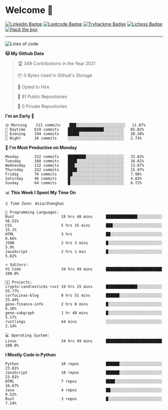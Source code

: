 # Welcome 👋

[![Linkedin Badge](https://img.shields.io/badge/-PedroTorres-blue?style=flat-square&logo=Linkedin&logoColor=white&link=https://www.linkedin.com/in/PedroTorres/)](https://www.linkedin.com/in/pedro-torres-cruz/)
[![Leetcode Badge](https://img.shields.io/badge/profile-leetcode-green)](https://leetcode.com/corfucinas/)
[![Tryhackme Badge](https://img.shields.io/badge/profile-tryhackme-blue)](https://tryhackme.com/p/Corfucinas/)
[![Lichess Badge](https://img.shields.io/badge/challenge_me-lichess-yellow)](https://lichess.org/@/Corfucinas)
[![Hack the box](https://img.shields.io/badge/hack_the_box-profile-red)](https://www.hackthebox.eu/profile/375826)

---

<!--START_SECTION:waka-->
![Lines of code](https://img.shields.io/badge/From%20Hello%20World%20I%27ve%20Written-1.5%20million%20lines%20of%20code-blue)

**🐱 My Github Data** 

> 🏆 349 Contributions in the Year 2021
 > 
> 📦 0 Bytes Used in Github's Storage 
 > 
> 💼 Opted to Hire
 > 
> 📜 81 Public Repositories 
 > 
> 🔑 0 Private Repositories  
 > 
**I'm an Early 🐤** 

```text
🌞 Morning    113 commits    ███░░░░░░░░░░░░░░░░░░░░░░   11.87% 
🌆 Daytime    619 commits    ████████████████░░░░░░░░░   65.02% 
🌃 Evening    194 commits    █████░░░░░░░░░░░░░░░░░░░░   20.38% 
🌙 Night      26 commits     ░░░░░░░░░░░░░░░░░░░░░░░░░   2.73%

```
📅 **I'm Most Productive on Monday** 

```text
Monday       322 commits    ████████░░░░░░░░░░░░░░░░░   33.82% 
Tuesday      160 commits    ████░░░░░░░░░░░░░░░░░░░░░   16.81% 
Wednesday    132 commits    ███░░░░░░░░░░░░░░░░░░░░░░   13.87% 
Thursday     152 commits    ████░░░░░░░░░░░░░░░░░░░░░   15.97% 
Friday       76 commits     ██░░░░░░░░░░░░░░░░░░░░░░░   7.98% 
Saturday     46 commits     █░░░░░░░░░░░░░░░░░░░░░░░░   4.83% 
Sunday       64 commits     █░░░░░░░░░░░░░░░░░░░░░░░░   6.72%

```


📊 **This Week I Spent My Time On** 

```text
⌚︎ Time Zone: Asia/Shanghai

💬 Programming Languages: 
Rust                     19 hrs 40 mins      ██████████████░░░░░░░░░░░   56.51% 
CSS                      5 hrs 15 mins       ███░░░░░░░░░░░░░░░░░░░░░░   15.1% 
HTML                     3 hrs               ██░░░░░░░░░░░░░░░░░░░░░░░   8.66% 
JSON                     2 hrs 3 mins        █░░░░░░░░░░░░░░░░░░░░░░░░   5.9% 
JavaScript               2 hrs 1 min         █░░░░░░░░░░░░░░░░░░░░░░░░   5.82%

🔥 Editors: 
VS Code                  34 hrs 49 mins      █████████████████████████   100.0%

🐱‍💻 Projects: 
crypto-candlesticks-rust 19 hrs 25 mins      ██████████████░░░░░░░░░░░   55.77% 
corfucinas-blog          8 hrs 51 mins       ██████░░░░░░░░░░░░░░░░░░░   25.44% 
gene-finance-info        2 hrs 8 mins        █░░░░░░░░░░░░░░░░░░░░░░░░   6.16% 
gene-subgraph            1 hr 48 mins        █░░░░░░░░░░░░░░░░░░░░░░░░   5.17% 
rustlings                44 mins             ░░░░░░░░░░░░░░░░░░░░░░░░░   2.14%

💻 Operating System: 
Linux                    34 hrs 49 mins      █████████████████████████   100.0%

```

**I Mostly Code in Python** 

```text
Python                   10 repos            ██████░░░░░░░░░░░░░░░░░░░   23.81% 
JavaScript               10 repos            ██████░░░░░░░░░░░░░░░░░░░   23.81% 
HTML                     7 repos             ████░░░░░░░░░░░░░░░░░░░░░   16.67% 
Java                     4 repos             ██░░░░░░░░░░░░░░░░░░░░░░░   9.52% 
Rust                     3 repos             █░░░░░░░░░░░░░░░░░░░░░░░░   7.14%

```



<!--END_SECTION:waka-->
